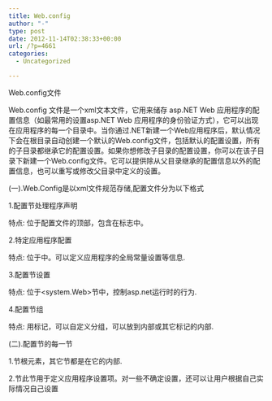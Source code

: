 ```yaml
---
title: ﻿Web.config
author: "-"
type: post
date: 2012-11-14T02:38:33+00:00
url: /?p=4661
categories:
  - Uncategorized

---
```

Web.config文件
  
Web.config 文件是一个xml文本文件，它用来储存 asp.NET Web 应用程序的配置信息（如最常用的设置asp.NET Web 应用程序的身份验证方式），它可以出现在应用程序的每一个目录中。当你通过.NET新建一个Web应用程序后，默认情况下会在根目录自动创建一个默认的Web.config文件，包括默认的配置设置，所有的子目录都继承它的配置设置。如果你想修改子目录的配置设置，你可以在该子目录下新建一个Web.config文件。它可以提供除从父目录继承的配置信息以外的配置信息，也可以重写或修改父目录中定义的设置。
  
(一).Web.Config是以xml文件规范存储,配置文件分为以下格式
  
1.配置节处理程序声明
  
特点: 位于配置文件的顶部，包含在<configSections>标志中。
  
2.特定应用程序配置
  
特点: 位于<appSetting>中。可以定义应用程序的全局常量设置等信息.
  
3.配置节设置
  
特点: 位于<system.Web>节中，控制asp.net运行时的行为.
  
4.配置节组
  
特点: 用<sectionGroup>标记，可以自定义分组，可以放到<configSections>内部或其它<sectionGroup>标记的内部.
  
(二).配置节的每一节
  
1.<configuration>节根元素，其它节都是在它的内部.
  
2.<appSetting>节此节用于定义应用程序设置项。对一些不确定设置，还可以让用户根据自己实际情况自己设置